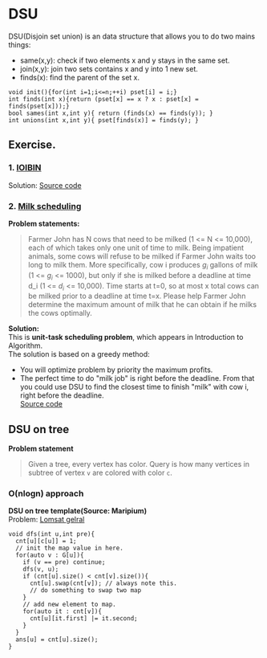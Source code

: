 # DSU
DSU(Disjoin set union) is an data structure that allows you to do two mains things:
- same(x,y): check if two elements x and y stays in the same set.
- join(x,y): join two sets contains x and y into 1 new set.
- finds(x): find the parent of the set x.  
```
void init(){for(int i=1;i<=n;++i) pset[i] = i;}
int finds(int x){return (pset[x] == x ? x : pset[x] = finds(pset[x]));}
bool sames(int x,int y){ return (finds(x) == finds(y)); }
int unions(int x,int y){ pset[finds(x)] = finds(y); }
```
## Exercise.  
### 1. [IOIBIN](https://codeforces.com/group/FLVn1Sc504/contest/274710/problem/I)  
Solution: [Source code](./IOIBIN.cpp)  
### 2. [Milk scheduling](https://www.spoj.com/problems/MSCHED/)  
**Problem statements:**  
>  Farmer John has N cows that need to be milked (1 <= N <= 10,000), each of which takes only one unit of time to milk.
Being impatient animals, some cows will refuse to be milked if Farmer John waits too long to milk them. More specifically, cow i produces $g_i$ gallons of milk (1 <= $g_i$ <= 1000), but only if she is milked before a deadline at time d_i (1 <= $d_i$ <= 10,000). Time starts at t=0, so at most x total cows can be milked prior to a deadline at time t=x.
Please help Farmer John determine the maximum amount of milk that he can obtain if he milks the cows optimally.  

**Solution:**  
This is **unit-task scheduling problem**, which appears in Introduction to Algorithm.  
The solution is based on a greedy method:  
- You will optimize problem by priority the maximum profits.
- The perfect time to do "milk job" is right before the deadline.
From that you could use DSU to find the closest time to finish "milk" with cow i, right before the deadline.  
[Source code](./MSCHED.cpp)  

## DSU on tree  
**Problem statement**  
> Given a tree, every vertex has color. Query is how many vertices in subtree of vertex `v` are colored with color `c`.  
### O(nlogn) approach  
**DSU on tree template(Source: Maripium)**  
Problem: [Lomsat gelral](https://codeforces.com/contest/600/problem/E)  
```
void dfs(int u,int pre){
  cnt[u][c[u]] = 1;
  // init the map value in here.
  for(auto v : G[u]){
    if (v == pre) continue;
    dfs(v, u);
    if (cnt[u].size() < cnt[v].size()){
      cnt[u].swap(cnt[v]); // always note this.
      // do something to swap two map
    }
    // add new element to map.
    for(auto it : cnt[v]){
      cnt[u][it.first] |= it.second;
    }
  }
  ans[u] = cnt[u].size();
}
```
